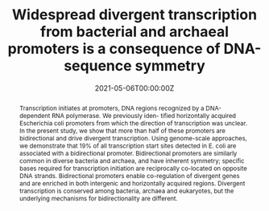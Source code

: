 ---
abstract: Transcription initiates at promoters, DNA regions recognized by a DNA-dependent RNA polymerase. We previously iden- tified horizontally acquired Escherichia coli promoters from which the direction of transcription was unclear. In the present study, we show that more than half of these promoters are bidirectional and drive divergent transcription. Using genome-scale approaches, we demonstrate that 19% of all transcription start sites detected in E. coli are associated with a bidirectional promoter. Bidirectional promoters are similarly common in diverse bacteria and archaea, and have inherent symmetry; specific bases required for transcription initiation are reciprocally co-located on opposite DNA strands. Bidirectional promoters enable co-regulation of divergent genes and are enriched in both intergenic and horizontally acquired regions. Divergent transcription is conserved among bacteria, archaea and eukaryotes, but the underlying mechanisms for bidirectionality are different.
authors:
- E Warman
- D Forrest
- T Guest
- JRJ Haycocks
- J Wade
- DC Grainger
date: "2021-05-06T00:00:00Z"
doi: ""
featured: true
image:
  preview_only: false
projects: []
publication: '*Nature Microbiology*'
publication_short: ""
publication_types:
- "2"
summary:
tags:
title: Widespread divergent transcription from bacterial and archaeal promoters is a consequence of DNA-sequence symmetry
url_code: ""
url_dataset: ""
url_pdf: https://www.nature.com/articles/s41564-021-00898-9.pdf
---